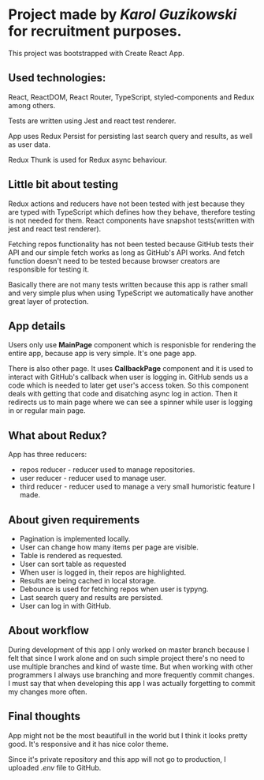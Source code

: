 # Project made by *Karol Guzikowski* for recruitment purposes.

This project was bootstrapped with Create React App.

## Used technologies:
React, ReactDOM, React Router, TypeScript, styled-components and Redux among others.

Tests are written using Jest and react test renderer.

App uses Redux Persist for persisting last search query and results, as well as user data.

Redux Thunk is used for Redux async behaviour.

## Little bit about testing
Redux actions and reducers have not been tested with jest because they are typed with TypeScript which defines how they behave, therefore testing is not needed for them. React components have snapshot tests(written with jest and react test renderer).

Fetching repos functionality has not been tested because GitHub tests their API and our simple fetch works as long as GitHub's API works. And fetch function doesn't need to be tested because browser creators are responsible for testing it.

Basically there are not many tests written because this app is rather small and very simple plus when using TypeScript we automatically have another great layer of protection.

## App details
Users only use **MainPage** component which is responisble for rendering the entire app, because app is very simple. It's one page app.

There is also other page. It uses **CallbackPage** component and it is used to interact with GitHub's callback when user is logging in. GitHub sends us a code which is needed to later get user's access token. So this component deals with getting that code and disatching async log in action. Then it redirects us to main page where we can see a spinner while user is logging in or regular main page.

## What about Redux?
App has three reducers:
* repos reducer - reducer used to manage repositories.
* user reducer - reducer used to manage user.
* third reducer - reducer used to manage a very small humoristic feature I made.

## About given requirements
* Pagination is implemented locally.
* User can change how many items per page are visible.
* Table is rendered as requested.
* User can sort table as requested
* When user is logged in, their repos are highlighted.
* Results are being cached in local storage.
* Debounce is used for fetching repos when user is typyng.
* Last search query and results are persisted.
* User can log in with GitHub.

## About workflow
During development of this app I only worked on master branch because I felt that since I work alone and on such simple project there's no need to use multiple branches and kind of waste time. But when working with other programmers I always use branching and more frequently commit changes. I must say that when developing this app I was actually forgetting to commit my changes more often.

## Final thoughts
App might not be the most beautifull in the world but I think it looks pretty good. It's responsive and it has nice color theme.

Since it's private repository and this app will not go to production, I uploaded *.env* file to GitHub.
